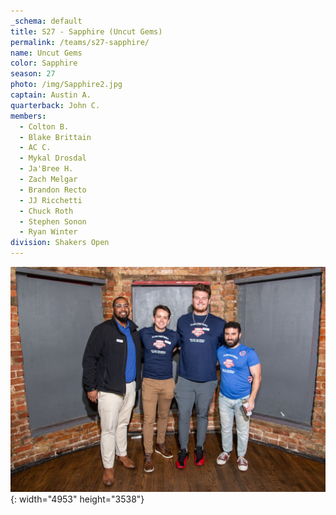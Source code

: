 ```yaml
---
_schema: default
title: S27 - Sapphire (Uncut Gems)
permalink: /teams/s27-sapphire/
name: Uncut Gems
color: Sapphire
season: 27
photo: /img/Sapphire2.jpg
captain: Austin A.
quarterback: John C.
members:
  - Colton B.
  - Blake Brittain
  - AC C.
  - Mykal Drosdal
  - Ja'Bree H.
  - Zach Melgar
  - Brandon Recto
  - JJ Ricchetti
  - Chuck Roth
  - Stephen Sonon
  - Ryan Winter
division: Shakers Open
---
```

![](/img/da2-7066.jpg){: width="4953" height="3538"}